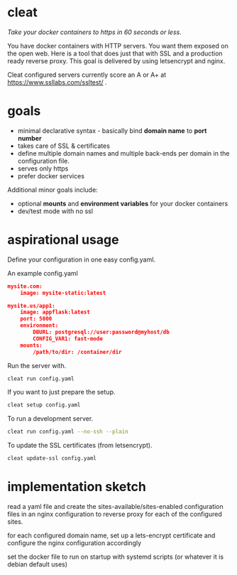# cleat

*Take your docker containers to https in 60 seconds or less.*

You have docker containers with HTTP servers.  You want them exposed on the
open web.  Here is a tool that does just that with SSL and a production ready
reverse proxy.  This goal is delivered by using letsencrypt and nginx.

Cleat configured servers currently score an A or A+ at
https://www.ssllabs.com/ssltest/ .

# goals

* minimal declarative syntax - basically bind **domain name** to **port
  number**
* takes care of SSL & certificates
* define multiple domain names and multiple back-ends per domain in the
  configuration file.
* serves only https
* prefer docker services

Additional minor goals include:
* optional **mounts** and **environment variables** for your docker containers
* dev/test mode with no ssl

# aspirational usage

Define your configuration in one easy config.yaml.

An example config.yaml

```json
mysite.com:
    image: mysite-static:latest

mysite.us/app1:
    image: appflask:latest
    port: 5000
	environment:
		DBURL: postgresql://user:password@myhost/db
		CONFIG_VAR1: fast-mode
	mounts:
		/path/to/dir: /container/dir
```

Run the server with.

```sh
cleat run config.yaml
```

If you want to just prepare the setup.

```sh
cleat setup config.yaml
```

To run a development server.

```sh
cleat run config.yaml --no-ssh --plain
```

To update the SSL certificates (from letsencrypt).

```sh
cleat update-ssl config.yaml
```

# implementation sketch

read a yaml file and create the sites-available/sites-enabled configuration
files in an nginx configuration to reverse proxy for each of the configured
sites.

for each configured domain name, set up a lets-encrypt certificate and
configure the nginx configuration accordingly

set the docker file to run on startup with systemd scripts (or whatever it is
debian default uses)
